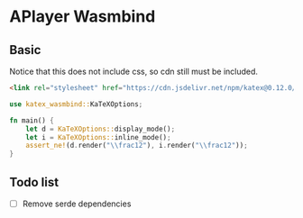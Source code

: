 # APlayer Wasmbind

## Basic

Notice that this does not include css, so cdn still must be included.

```html
<link rel="stylesheet" href="https://cdn.jsdelivr.net/npm/katex@0.12.0/dist/katex.min.css">
```


```rust
use katex_wasmbind::KaTeXOptions;

fn main() {
    let d = KaTeXOptions::display_mode();
    let i = KaTeXOptions::inline_mode();
    assert_ne!(d.render("\\frac12"), i.render("\\frac12"));
}
```

## Todo list

- [ ] Remove serde dependencies
